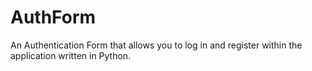 # AuthForm
An Authentication Form that allows you to log in and register within the application written in Python.
